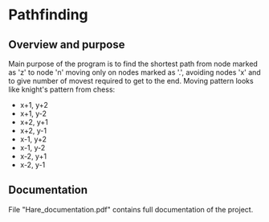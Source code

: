 # Pathfinding
## Overview and purpose
Main purpose of the program is to find the shortest path from node marked as 'z' to node 'n' moving only on nodes marked as '.', avoiding nodes 'x' and to give number of movest required to get to the end.
Moving pattern looks like knight's pattern from chess:
- x+1, y+2
- x+1, y-2
- x+2, y+1
- x+2, y-1
- x-1, y+2
- x-1, y-2
- x-2, y+1
- x-2, y-1
## Documentation
File "Hare_documentation.pdf" contains full documentation of the project.
